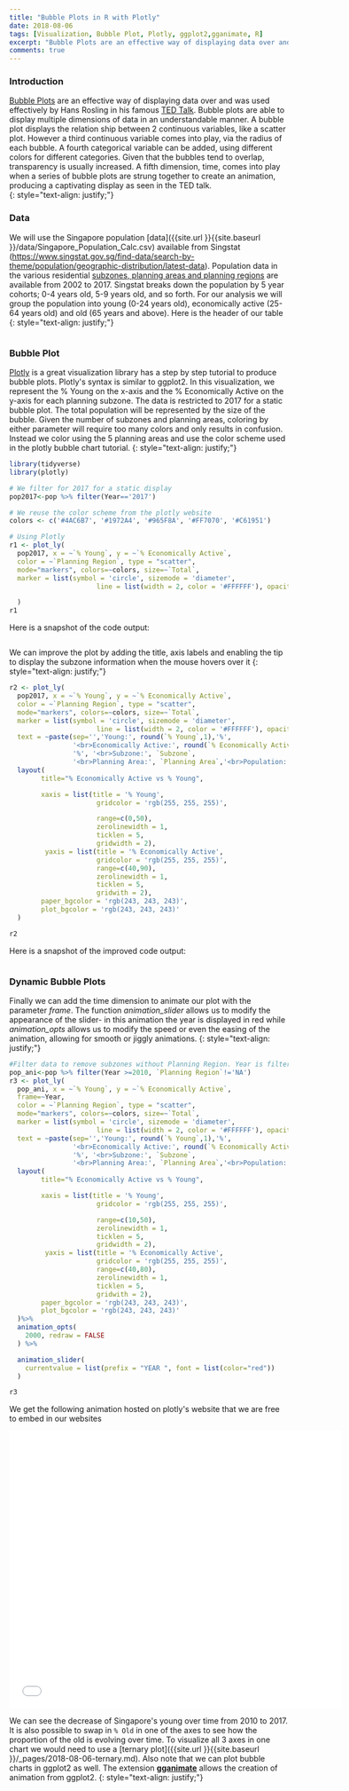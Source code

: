 ```yaml
---
title: "Bubble Plots in R with Plotly"
date: 2018-08-06
tags: [Visualization, Bubble Plot, Plotly, ggplot2,gganimate, R]
excerpt: "Bubble Plots are an effective way of displaying data over and was used effectively by Hans Rosling in his famous TED Talk. Bubble plots are able to display multiple dimensions of data in an understandable manner. A bubble plot displays the relation ship between 2 continuous variables, like a scatter plot. However a third continuous variable comes into play, via the radius of each bubble. A fourth categorical variable can be added, using different colors for different categories. Given that the bubbles tend to overlap, transparency is usually increased. A fifth dimension, time, comes into play when a series of bubble plots are strung together to create an animation, producing a captivating display as in the TED talk."
comments: true
---
```

### Introduction
[Bubble Plots](https://en.wikipedia.org/wiki/Bubble_chart) are an effective way of displaying data over and was used effectively by Hans Rosling in his famous [TED Talk](https://www.ted.com/talks/hans_rosling_shows_the_best_stats_you_ve_ever_seen#t-697386). Bubble plots are able to display multiple dimensions of data in an understandable manner. A bubble plot displays the relation ship between 2 continuous variables, like a scatter plot. However a third continuous variable comes into play, via the radius of each bubble. A fourth categorical variable can be added, using different colors for different categories. Given that the bubbles tend to overlap, transparency is usually increased. A fifth dimension, time,  comes into play when a series of bubble plots are strung together to create an animation, producing a captivating display as seen in the TED talk.  
{: style="text-align: justify;"}

### Data
We will use the Singapore population [data]({{site.url }}{{site.baseurl }}/data/Singapore_Population_Calc.csv) available from Singstat (https://www.singstat.gov.sg/find-data/search-by-theme/population/geographic-distribution/latest-data). Population data in the various residential [subzones, planning areas and planning regions](https://data.gov.sg/dataset?q=Subzone+Boundary) are available from 2002 to 2017. Singstat breaks down the population by 5 year cohorts; 0-4 years old, 5-9 years old, and so forth. For our analysis we will group the population into young (0-24 years old), economically active (25-64 years old) and old (65 years and above). Here is the header of our table
{: style="text-align: justify;"}

<img src="{{site.url }}{{site.baseurl }}/images/bubble-plot/data.jpg" alt="">


### Bubble Plot
[Plotly](https://plot.ly/r/bubble-charts/) is a great visualization library has a step by step tutorial to produce bubble plots. Plotly's syntax is similar to ggplot2. In this visualization, we represent the % Young on the x-axis and the % Economically Active on the y-axis for each planning subzone. The data is restricted to 2017 for a static bubble plot. The total population will be represented by the size of the bubble. Given the number of subzones and planning areas, coloring by either parameter will require too many colors and only results in confusion. Instead we color using the 5 planning areas and use the color scheme used in the plotly bubble chart tutorial.
{: style="text-align: justify;"}

```r
library(tidyverse)
library(plotly)

# We filter for 2017 for a static display
pop2017<-pop %>% filter(Year=='2017')

# We reuse the color scheme from the plotly website
colors <- c('#4AC6B7', '#1972A4', '#965F8A', '#FF7070', '#C61951')

# Using Plotly
r1 <- plot_ly(
  pop2017, x = ~`% Young`, y = ~`% Economically Active`,  
  color = ~`Planning Region`, type = "scatter",
  mode="markers", colors=~colors, size=~`Total`,
  marker = list(symbol = 'circle', sizemode = 'diameter',
                      line = list(width = 2, color = '#FFFFFF'), opacity=0.4)

  )
r1
```
Here is a snapshot of the code output:

<img src="{{site.url }}{{site.baseurl }}/images/bubble-plot/bubble1-static.jpg" alt="">

We can improve the plot by adding the title, axis labels and enabling the tip to display the subzone information when the mouse hovers over it
{: style="text-align: justify;"}

```r
r2 <- plot_ly(
  pop2017, x = ~`% Young`, y = ~`% Economically Active`,  
  color = ~`Planning Region`, type = "scatter",
  mode="markers", colors=~colors, size=~`Total`,
  marker = list(symbol = 'circle', sizemode = 'diameter',
                      line = list(width = 2, color = '#FFFFFF'), opacity=0.4),
  text = ~paste(sep='','Young:', round(`% Young`,1),'%',
                '<br>Economically Active:', round(`% Economically Active`,1),
                '%', '<br>Subzone:', `Subzone`,
                '<br>Planning Area:', `Planning Area`,'<br>Population:',Total)) %>%
  layout(
        title="% Economically Active vs % Young",

        xaxis = list(title = '% Young',
                      gridcolor = 'rgb(255, 255, 255)',

                      range=c(0,50),
                      zerolinewidth = 1,
                      ticklen = 5,
                      gridwidth = 2),
         yaxis = list(title = '% Economically Active',
                      gridcolor = 'rgb(255, 255, 255)',
                      range=c(40,90),
                      zerolinewidth = 1,
                      ticklen = 5,
                      gridwith = 2),
        paper_bgcolor = 'rgb(243, 243, 243)',
        plot_bgcolor = 'rgb(243, 243, 243)'
  )

r2
```
Here is a snapshot of the improved code output:

<img src="{{site.url }}{{site.baseurl }}/images/bubble-plot/bubble2-static.jpg" alt="">

### Dynamic Bubble Plots

Finally we can add the time dimension to animate our plot with the parameter *frame*. The function *animation_slider* allows us to modify the appearance of the slider- in this animation the year is displayed in red while *animation_opts* allows us to modify the speed or even the easing of the animation, allowing for smooth or jiggly animations.
{: style="text-align: justify;"}

```r
#Filter data to remove subzones without Planning Region. Year is filtered from 2010.
pop_ani<-pop %>% filter(Year >=2010, `Planning Region`!='NA')
r3 <- plot_ly(
  pop_ani, x = ~`% Young`, y = ~`% Economically Active`,
  frame=~Year,
  color = ~`Planning Region`, type = "scatter",
  mode="markers", colors=~colors, size=~`Total`,
  marker = list(symbol = 'circle', sizemode = 'diameter',
                      line = list(width = 2, color = '#FFFFFF'), opacity=0.4),
  text = ~paste(sep='','Young:', round(`% Young`,1),'%',
                '<br>Economically Active:', round(`% Economically Active`,1),
                '%', '<br>Subzone:', `Subzone`,
                '<br>Planning Area:', `Planning Area`,'<br>Population:',Total)) %>%
  layout(
        title="% Economically Active vs % Young",

        xaxis = list(title = '% Young',
                      gridcolor = 'rgb(255, 255, 255)',

                      range=c(10,50),
                      zerolinewidth = 1,
                      ticklen = 5,
                      gridwidth = 2),
         yaxis = list(title = '% Economically Active',
                      gridcolor = 'rgb(255, 255, 255)',
                      range=c(40,80),
                      zerolinewidth = 1,
                      ticklen = 5,
                      gridwith = 2),
        paper_bgcolor = 'rgb(243, 243, 243)',
        plot_bgcolor = 'rgb(243, 243, 243)'
  )%>%
  animation_opts(
    2000, redraw = FALSE
  ) %>%

  animation_slider(
    currentvalue = list(prefix = "YEAR ", font = list(color="red"))
  )

r3
```

We get the following animation hosted on plotly's website that we are free to embed in our websites

<iframe width="600" height="500" frameborder="0" scrolling="no" src="//plot.ly/~DavidTen/7.embed"></iframe>

We can see the decrease of Singapore's young over time from 2010 to 2017. It is also possible to swap in `% Old` in one of the axes to see how the proportion of the old is evolving over time. To visualize all 3 axes in one chart we would need to use a [ternary plot]({{site.url }}{{site.baseurl }}/_pages/2018-08-06-ternary.md). Also note that we can plot bubble charts in ggplot2 as well. The extension [**gganimate**](https://github.com/thomasp85/gganimate) allows the creation of animation from ggplot2.
{: style="text-align: justify;"}
